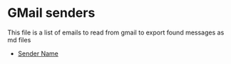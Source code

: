 # GMail senders
This file is a list of emails to read from gmail to export found messages as md files

* [Sender Name](mailto:sender@example.com)

